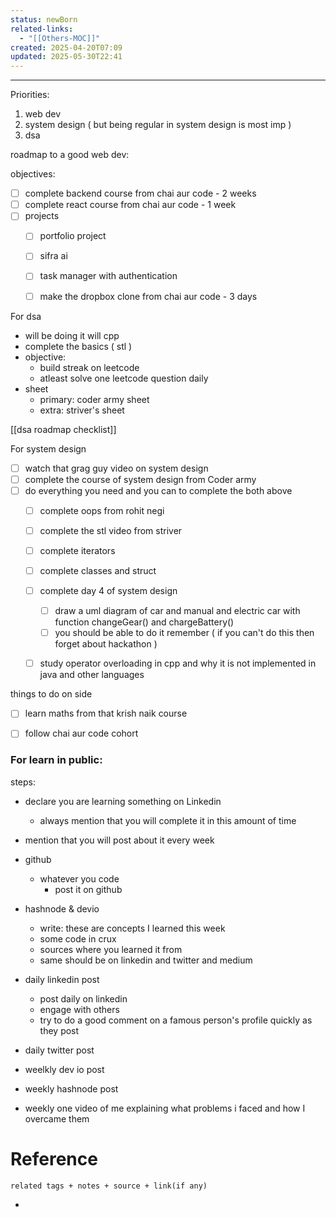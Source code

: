 ```yaml
---
status: newBorn
related-links:
  - "[[Others-MOC]]"
created: 2025-04-20T07:09
updated: 2025-05-30T22:41
---
```

---

Priorities:
1. web dev
2. system design ( but being regular in system design is most imp )
3. dsa




roadmap to a good web dev:

objectives:

- [ ] complete backend course from chai aur code - 2 weeks
- [ ] complete react course from chai aur code - 1 week
- [ ] projects
	- [ ] portfolio project
	- [ ] sifra ai 
	- [ ] task manager with authentication
	- [ ] make the dropbox clone from chai aur code - 3 days




For dsa 
- will be doing it will cpp
- complete the basics ( stl )
- objective:
	- build streak on leetcode
	- atleast solve one leetcode question daily
- sheet
	- primary: coder army sheet
	- extra: striver's sheet

[[dsa roadmap checklist]]




For system design


- [ ] watch that grag guy video on system design
- [ ] complete the course of system design from Coder army
- [ ] do everything you need and you can to complete the both above
	- [ ] complete oops from rohit negi
	- [ ] complete the stl video from striver
	- [ ] complete iterators
	- [ ] complete classes and struct
	- [ ] complete day 4 of system design
		- [ ] draw a uml diagram of car and manual and electric car with function changeGear() and chargeBattery() 
		- [ ] you should be able to do it remember ( if you can't do this then forget about hackathon )
	- [ ] study operator overloading in cpp and why it is not implemented in java and other languages







things to do on side
- [ ] learn maths from that krish naik course
- [ ] follow chai aur code cohort


### For learn in public:

steps:
- declare you are learning something on Linkedin 
	- always mention that you will complete it in this amount of time
- mention that you will post about it every week
- github
	- whatever you code
		- post it on github
- hashnode & devio
	- write: these are concepts I learned this week
	- some code in crux
	- sources where you learned it from
	- same should be on linkedin and twitter and medium

- daily linkedin post
	- post daily on linkedin
	- engage with others
	- try to do a good comment on a famous person's profile quickly as they post
- daily twitter post
- weelkly dev io post
- weekly hashnode post
- weekly one video of me explaining what problems i faced and how I overcame them



# Reference
`related tags + notes + source + link(if any)`
 

- 